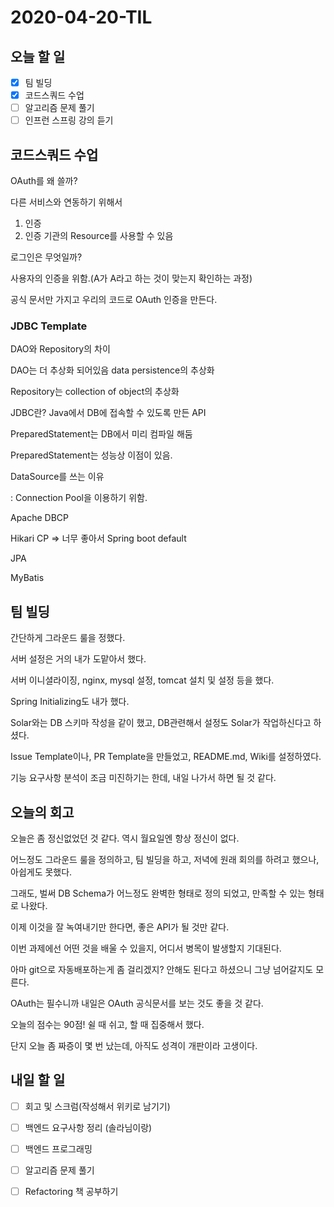 # 2020-04-20-TIL

## 오늘 할 일

- [x] 팀 빌딩
- [x] 코드스쿼드 수업
- [ ] 알고리즘 문제 풀기
- [ ] 인프런 스프링 강의 듣기

## 코드스쿼드 수업

OAuth를 왜 쓸까?

다른 서비스와 연동하기 위해서

1. 인증
2. 인증 기관의 Resource를 사용할 수 있음

로그인은 무엇일까?

사용자의 인증을 위함.(A가 A라고 하는 것이 맞는지 확인하는 과정)

공식 문서만 가지고 우리의 코드로 OAuth 인증을 만든다.

### JDBC Template

DAO와 Repository의 차이

DAO는 더 추상화 되어있음 data persistence의 추상화

Repository는 collection of object의 추상화

JDBC란? Java에서 DB에 접속할 수 있도록 만든 API

PreparedStatement는 DB에서 미리 컴파일 해둠

PreparedStatement는 성능상 이점이 있음.

DataSource를 쓰는 이유

: Connection Pool을 이용하기 위함.

Apache DBCP

Hikari CP ⇒ 너무 좋아서 Spring boot default

JPA

MyBatis

## 팀 빌딩

간단하게 그라운드 룰을 정했다.

서버 설정은 거의 내가 도맡아서 했다.

서버 이니셜라이징, nginx, mysql 설정, tomcat 설치 및 설정 등을 했다.

Spring Initializing도 내가 했다.

Solar와는 DB 스키마 작성을 같이 했고, DB관련해서 설정도 Solar가 작업하신다고 하셨다.

Issue Template이나, PR Template을 만들었고, README.md, Wiki를 설정하였다.

기능 요구사항 분석이 조금 미진하기는 한데, 내일 나가서 하면 될 것 같다.

## 오늘의 회고

오늘은 좀 정신없었던 것 같다. 역시 월요일엔 항상 정신이 없다.

어느정도 그라운드 룰을 정의하고, 팀 빌딩을 하고, 저녁에 원래 회의를 하려고 했으나, 아쉽게도 못했다.

그래도, 벌써 DB Schema가 어느정도 완벽한 형태로 정의 되었고, 만족할 수 있는 형태로 나왔다.

이제 이것을 잘 녹여내기만 한다면, 좋은 API가 될 것만 같다.

이번 과제에선 어떤 것을 배울 수 있을지, 어디서 병목이 발생할지 기대된다.

아마 git으로 자동배포하는게 좀 걸리겠지? 안해도 된다고 하셨으니 그냥 넘어갈지도 모른다.

OAuth는 필수니까 내일은 OAuth 공식문서를 보는 것도 좋을 것 같다.

오늘의 점수는 90점! 쉴 때 쉬고, 할 때 집중해서 했다.

단지 오늘 좀 짜증이 몇 번 났는데, 아직도 성격이 개판이라 고생이다.

## 내일 할 일

- [ ] 회고 및 스크럼(작성해서 위키로 남기기)
- [ ] 백엔드 요구사항 정리 (솔라님이랑)
- [ ] 백엔드 프로그래밍
- [ ] 알고리즘 문제 풀기
- [ ] Refactoring 책 공부하기

